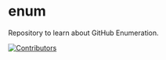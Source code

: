 # enum
Repository to learn about GitHub Enumeration.
































































































































































































































































































































[![Contributors](https://img.shields.io/badge/Contributors-3-brightgreen)](https://github.com/EurydiceCorp/enum/graphs/contributors)
